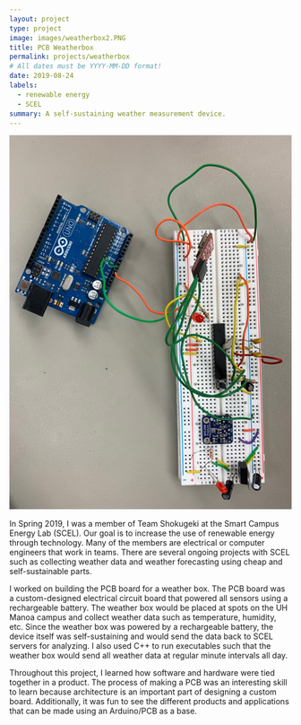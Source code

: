 ```yaml
---
layout: project
type: project
image: images/weatherbox2.PNG
title: PCB Weatherbox
permalink: projects/weatherbox
# All dates must be YYYY-MM-DD format!
date: 2019-08-24
labels:
  - renewable energy
  - SCEL
summary: A self-sustaining weather measurement device.
---
```


<p align = "center">
  <img class="ui medium right floated rounded image" src="/images/weatherbox3.PNG">
</p>


In Spring 2019, I was a member of Team Shokugeki at the Smart Campus Energy Lab (SCEL). Our goal is to increase the use of renewable energy through technology. Many of the members are electrical or computer engineers that work in teams. There are several ongoing projects with SCEL such as collecting weather data and weather forecasting using cheap and self-sustainable parts.

I worked on building the PCB board for a weather box. The PCB board was a custom-designed electrical circuit board that powered all sensors using a rechargeable battery. The weather box would be placed at spots on the UH Manoa campus and collect weather data such as temperature, humidity, etc. Since the weather box was powered by a rechargeable battery, the device itself was self-sustaining and would send the data back to SCEL servers for analyzing.
I also used C++ to run executables such that the weather box would send all weather data at regular minute intervals all day. 

Throughout this project, I learned how software and hardware were tied together in a product. The process of making a PCB was an interesting skill to learn because architecture is an important part of designing a custom board. Additionally, it was fun to see the different products and applications that can be made using an Arduino/PCB as a base.

